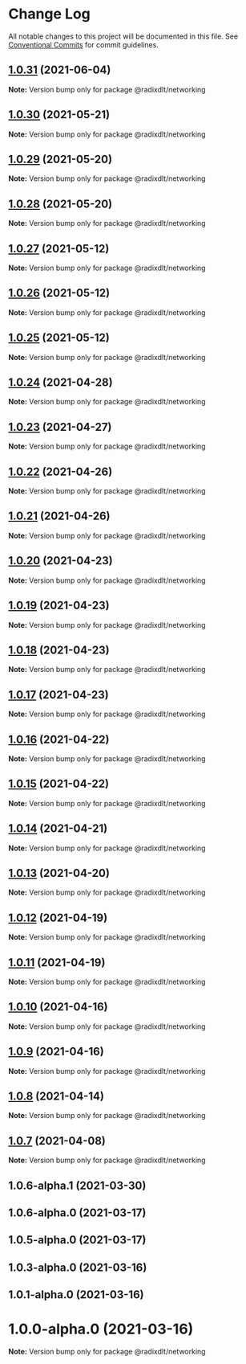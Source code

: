 # Change Log

All notable changes to this project will be documented in this file.
See [Conventional Commits](https://conventionalcommits.org) for commit guidelines.

## [1.0.31](https://github.com/radixdlt/radixdlt-javascript/compare/@radixdlt/networking@1.0.30...@radixdlt/networking@1.0.31) (2021-06-04)

**Note:** Version bump only for package @radixdlt/networking





## [1.0.30](https://github.com/radixdlt/radixdlt-javascript/compare/@radixdlt/networking@1.0.29...@radixdlt/networking@1.0.30) (2021-05-21)

**Note:** Version bump only for package @radixdlt/networking





## [1.0.29](https://github.com/radixdlt/radixdlt-javascript/compare/@radixdlt/networking@1.0.28...@radixdlt/networking@1.0.29) (2021-05-20)

**Note:** Version bump only for package @radixdlt/networking





## [1.0.28](https://github.com/radixdlt/radixdlt-javascript/compare/@radixdlt/networking@1.0.27...@radixdlt/networking@1.0.28) (2021-05-20)

**Note:** Version bump only for package @radixdlt/networking





## [1.0.27](https://github.com/radixdlt/radixdlt-javascript/compare/@radixdlt/networking@1.0.26...@radixdlt/networking@1.0.27) (2021-05-12)

**Note:** Version bump only for package @radixdlt/networking





## [1.0.26](https://github.com/radixdlt/radixdlt-javascript/compare/@radixdlt/networking@1.0.25...@radixdlt/networking@1.0.26) (2021-05-12)

**Note:** Version bump only for package @radixdlt/networking





## [1.0.25](https://github.com/radixdlt/radixdlt-javascript/compare/@radixdlt/networking@1.0.24...@radixdlt/networking@1.0.25) (2021-05-12)

**Note:** Version bump only for package @radixdlt/networking





## [1.0.24](https://github.com/radixdlt/radixdlt-javascript/compare/@radixdlt/networking@1.0.23...@radixdlt/networking@1.0.24) (2021-04-28)

**Note:** Version bump only for package @radixdlt/networking





## [1.0.23](https://github.com/radixdlt/radixdlt-javascript/compare/@radixdlt/networking@1.0.22...@radixdlt/networking@1.0.23) (2021-04-27)

**Note:** Version bump only for package @radixdlt/networking





## [1.0.22](https://github.com/radixdlt/radixdlt-javascript/compare/@radixdlt/networking@1.0.21...@radixdlt/networking@1.0.22) (2021-04-26)

**Note:** Version bump only for package @radixdlt/networking





## [1.0.21](https://github.com/radixdlt/radixdlt-javascript/compare/@radixdlt/networking@1.0.20...@radixdlt/networking@1.0.21) (2021-04-26)

**Note:** Version bump only for package @radixdlt/networking





## [1.0.20](https://github.com/radixdlt/radixdlt-javascript/compare/@radixdlt/networking@1.0.19...@radixdlt/networking@1.0.20) (2021-04-23)

**Note:** Version bump only for package @radixdlt/networking





## [1.0.19](https://github.com/radixdlt/radixdlt-javascript/compare/@radixdlt/networking@1.0.18...@radixdlt/networking@1.0.19) (2021-04-23)

**Note:** Version bump only for package @radixdlt/networking





## [1.0.18](https://github.com/radixdlt/radixdlt-javascript/compare/@radixdlt/networking@1.0.17...@radixdlt/networking@1.0.18) (2021-04-23)

**Note:** Version bump only for package @radixdlt/networking





## [1.0.17](https://github.com/radixdlt/radixdlt-javascript/compare/@radixdlt/networking@1.0.16...@radixdlt/networking@1.0.17) (2021-04-23)

**Note:** Version bump only for package @radixdlt/networking





## [1.0.16](https://github.com/radixdlt/radixdlt-javascript/compare/@radixdlt/networking@1.0.15...@radixdlt/networking@1.0.16) (2021-04-22)

**Note:** Version bump only for package @radixdlt/networking





## [1.0.15](https://github.com/radixdlt/radixdlt-javascript/compare/@radixdlt/networking@1.0.14...@radixdlt/networking@1.0.15) (2021-04-22)

**Note:** Version bump only for package @radixdlt/networking





## [1.0.14](https://github.com/radixdlt/radixdlt-javascript/compare/@radixdlt/networking@1.0.13...@radixdlt/networking@1.0.14) (2021-04-21)

**Note:** Version bump only for package @radixdlt/networking





## [1.0.13](https://github.com/radixdlt/radixdlt-javascript/compare/@radixdlt/networking@1.0.12...@radixdlt/networking@1.0.13) (2021-04-20)

**Note:** Version bump only for package @radixdlt/networking





## [1.0.12](https://github.com/radixdlt/radixdlt-javascript/compare/@radixdlt/networking@1.0.11...@radixdlt/networking@1.0.12) (2021-04-19)

**Note:** Version bump only for package @radixdlt/networking





## [1.0.11](https://github.com/radixdlt/radixdlt-javascript/compare/@radixdlt/networking@1.0.10...@radixdlt/networking@1.0.11) (2021-04-19)

**Note:** Version bump only for package @radixdlt/networking





## [1.0.10](https://github.com/radixdlt/radixdlt-javascript/compare/@radixdlt/networking@1.0.9...@radixdlt/networking@1.0.10) (2021-04-16)

**Note:** Version bump only for package @radixdlt/networking





## [1.0.9](https://github.com/radixdlt/radixdlt-javascript/compare/@radixdlt/networking@1.0.8...@radixdlt/networking@1.0.9) (2021-04-16)

**Note:** Version bump only for package @radixdlt/networking





## [1.0.8](https://github.com/radixdlt/radixdlt-javascript/compare/@radixdlt/networking@1.0.7...@radixdlt/networking@1.0.8) (2021-04-14)

**Note:** Version bump only for package @radixdlt/networking





## [1.0.7](https://github.com/radixdlt/radixdlt-javascript/compare/@radixdlt/networking@1.0.6...@radixdlt/networking@1.0.7) (2021-04-08)

**Note:** Version bump only for package @radixdlt/networking





## 1.0.6-alpha.1 (2021-03-30)



## 1.0.6-alpha.0 (2021-03-17)



## 1.0.5-alpha.0 (2021-03-17)



## 1.0.3-alpha.0 (2021-03-16)



## 1.0.1-alpha.0 (2021-03-16)



# 1.0.0-alpha.0 (2021-03-16)

**Note:** Version bump only for package @radixdlt/networking
